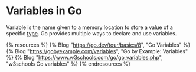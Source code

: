 # Variables in Go

Variable is the name given to a memory location to store a value of a specific [type](https://golangbot.com/types/). Go provides multiple ways to declare and use variables.

{% resources %}
  {% Blog "https://go.dev/tour/basics/8", "Go Variables" %}
  {% Blog "https://gobyexample.com/variables", "Go by Example: Variables" %}
  {% Blog "https://www.w3schools.com/go/go_variables.php", "w3schools Go variables" %}
{% endresources %}
